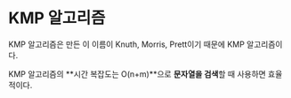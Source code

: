 # KMP 알고리즘

KMP 알고리즘은 만든 이 이름이 Knuth, Morris, Prett이기 때문에 KMP 알고리즘이다.

KMP 알고리즘의 **시간 복잡도는 O(n+m)**으로 **문자열을 검색**할 때 사용하면 효율적이다.

<br>

